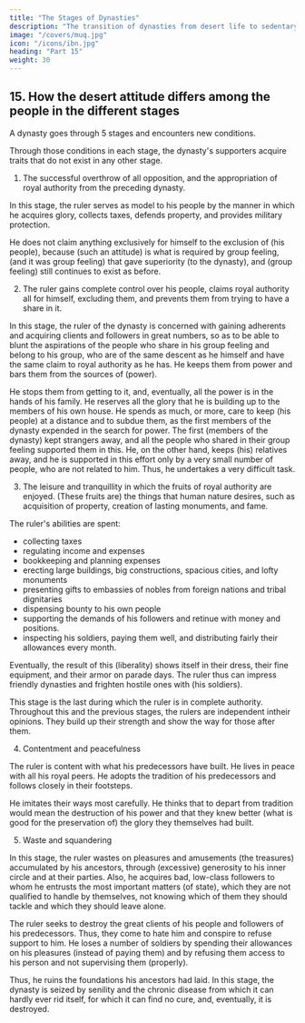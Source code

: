 ```yaml
---
title: "The Stages of Dynasties"
description: "The transition of dynasties from desert life to sedentary culture"
image: "/covers/muq.jpg"
icon: "/icons/ibn.jpg"
heading: "Part 15"
weight: 30
---
```




## 15.  How the desert attitude differs among the people in the different stages

A dynasty goes through 5 stages and encounters new conditions. 

Through those conditions in each stage, the dynasty's supporters acquire traits that do not exist in any other stage. 

<!-- Traits of character are the natural result of the peculiar situations in which they are found. -->
<!-- The conditions and stages of a dynasty are as a rule no more than five (in number). -->

1. The successful overthrow of all opposition, and the appropriation of royal authority from the preceding dynasty. 

In this stage, the ruler serves as model to his people by the manner in which he acquires glory, collects taxes, defends property, and provides military protection. 

He does not claim anything exclusively for himself to the exclusion of (his people), because (such an attitude) is what is required by group feeling, (and it was group feeling) that gave superiority (to the dynasty), and (group feeling) still continues to exist as before.

2. The ruler gains complete control over his people, claims royal authority all for himself, excluding them, and prevents them
from trying to have a share in it. 

In this stage, the ruler of the dynasty is concerned with gaining adherents and acquiring clients and followers in great numbers, so as to be able to blunt the aspirations of the people who share in his group feeling and belong to his group, who are of the same descent as he himself and have the same claim to royal authority as he has. He keeps them from power and bars them from the sources of (power).

He stops them from getting to it, and, eventually, all the power is in the hands of his family. He reserves all the glory that he is building up to the members of his own house. He spends as much, or more, care to keep (his people) at a distance and to subdue them, as the first members of the dynasty expended in the search for power. The first (members of the dynasty) kept strangers away, and all the people who shared in their group feeling supported them in this. He, on the other hand, keeps (his) relatives away, and he is supported in this effort only by a very small number of people, who are not related to him. Thus, he
undertakes a very difficult task. 

3. The leisure and tranquillity in which the fruits of royal authority are enjoyed. (These fruits are) the things that human nature desires, such as acquisition of property, creation of lasting monuments, and fame. 

The ruler's abilities are spent:
- collecting taxes
- regulating income and expenses
- bookkeeping and planning expenses
- erecting large buildings, big constructions, spacious cities, and lofty monuments
- presenting gifts to embassies of nobles from foreign nations and tribal dignitaries
- dispensing bounty to his own people
- supporting the demands of his followers and retinue with money and positions. 
- inspecting his soldiers, paying them well, and distributing fairly their allowances every month. 

Eventually, the result of this (liberality) shows itself in their dress, their fine equipment, and their armor on parade days. The ruler thus can impress friendly dynasties and frighten hostile ones with (his soldiers). 

This stage is the last during which the ruler is in complete authority. Throughout this and the previous stages, the rulers are independent intheir opinions. They build up their strength and show the way for those after them.

4. Contentment and peacefulness

The ruler is content with what his predecessors have built. He lives in peace with all his royal peers. He
adopts the tradition of his predecessors and follows closely in their footsteps. 

He imitates their ways most carefully. He thinks that to depart from tradition would mean the destruction of his power and that they knew better (what is good for the preservation of) the glory they themselves had built.

5. Waste and squandering

In this stage, the ruler wastes on pleasures and amusements (the treasures) accumulated by his ancestors, through (excessive) generosity to his inner circle and at their parties. Also, he acquires bad, low-class followers to whom he entrusts the most important matters (of state), which they are not qualified to handle by themselves, not knowing which
of them they should tackle and which they should leave alone. 

The ruler seeks to destroy the great clients of his people and followers of his predecessors. Thus, they come to hate him and conspire to refuse support to him. He loses a number of soldiers by spending their allowances on his
pleasures (instead of paying them) and by refusing them access to his person and not supervising them (properly). 

Thus, he ruins the foundations his ancestors had laid. In this stage, the dynasty is seized by senility and the chronic disease from which it can hardly ever rid itself, for which it can find no cure, and, eventually, it is destroyed.